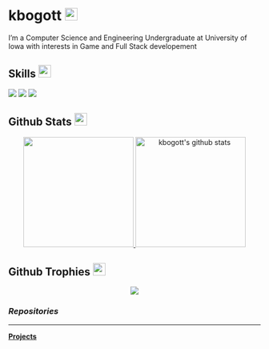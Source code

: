 <!-- Header with username and animated GIF -->
<h1> kbogott <img src="https://media.giphy.com/media/hvRJCLFzcasrR4ia7z/giphy.gif" width="25px"></h1>

<!-- Brief bio -->
I’m a Computer Science and Engineering Undergraduate at University of Iowa with interests in Game and Full Stack developement

<!-- Skills section with badges -->
## Skills <img src="https://media.giphy.com/media/QssGEmpkyEOhBCb7e1/giphy.gif" width="25px">
![](https://img.shields.io/badge/Code-JAVA-informational?style=flat&logo=java&logoColor=white&color=ffffff)
![](https://img.shields.io/badge/Code-C%2B%2B-informational?style=flat&logo=c%2B%2B&logoColor=white&color=ffffff)
![](https://img.shields.io/badge/Code-Unity-informational?style=flat&logo=c%2B%2B&logoColor=white&color=ffffff)

<!-- GitHub Stats section -->
## Github Stats <img src="https://media.giphy.com/media/cj87CxfRtrUifF3Ryk/giphy.gif" width="25px">

<!-- Links to GitHub profile and stats -->
<p align="center">
  <!-- Link to GitHub profile -->
  <a href="https://github.com/keedn">
    <!-- Top languages used -->
    <img src="https://github-readme-stats.vercel.app/api/top-langs/?username=keedn&show_icons=true&theme=dark&langs_count=8&count_private=true&card_width=280" height="220px"/>
  </a>
  <!-- Link to GitHub profile -->
  <a href="https://github.com/keedn">
    <!-- GitHub stats -->
    <img src="https://github-readme-stats.vercel.app/api?username=keedn&count_private=true&hide=stars&show_icons=true&theme=dark&line_height=27"  alt="kbogott's github stats" height="220px" />
  </a>
</p>

<!-- GitHub Trophies section -->
## Github Trophies <img src="https://media.giphy.com/media/QBw33dFlgxnzXSAS27/giphy.gif" width="25px">
<p align="center">
  <!-- GitHub trophies -->
  <img src="https://github-profile-trophy.vercel.app/?username=keedn&theme=onestar&rank=SSS,SS,S,AAA,AA,A,B,C,SECRET" />
</p>

<!-- Repositories section -->
###  _Repositories_
----
<!-- Link to Projects repository -->
[**Projects**](https://github.com/keedn/Projects/wiki)
